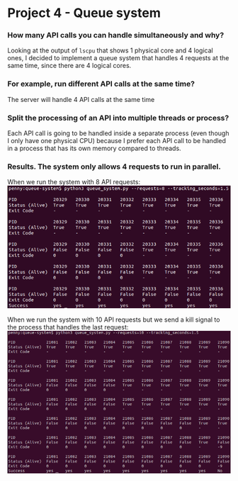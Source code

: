# Project 4 - Queue system

### How many API calls you can handle simultaneously and why?
Looking at the output of `lscpu` that shows 1 physical core and 4 logical ones, I decided to implement a queue system that handles 4 requests at the same time, since there are 4 logical cores. 

### For example, run different API calls at the same time?
The server will handle 4 API calls at the same time

### Split the processing of an API into multiple threads or process?
Each API call is going to be handled inside a separate process (even though I only have one physical CPU) because I prefer each API call to be handled in a process that has its own memory compared to threads.

### Results. The system only allows 4 requests to run in parallel.
When we run the system with 8 API requests:
![8-requests-screenshot](https://github.com/pkiourti/queue-system/blob/main/screenshots/8-requests.png)

When we run the system with 10 API requests but we send a kill signal to the process that handles the last request:
![8-requests-screenshot](https://github.com/pkiourti/queue-system/blob/main/screenshots/screenshot-kill-a-process.png)
